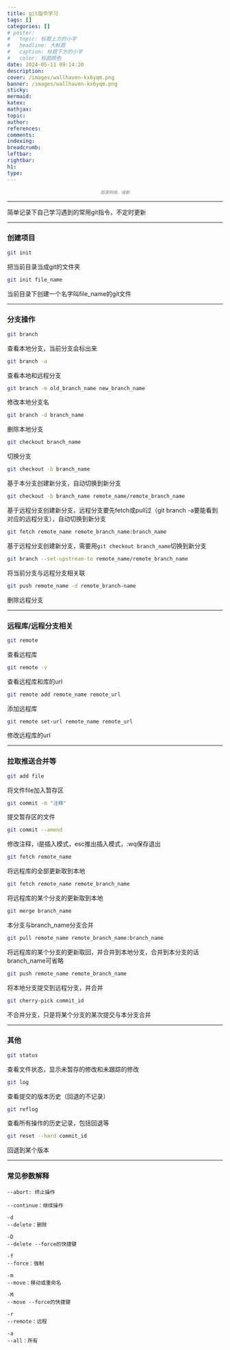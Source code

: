 ```yaml
---
title: git指令学习
tags: []
categories: []
# poster:
#   topic: 标题上方的小字
#   headline: 大标题
#   caption: 标题下方的小字
#   color: 标题颜色
date: 2024-05-11 09:14:20
description:
cover: /images/wallhaven-kx6yqm.png
banner: /images/wallhaven-kx6yqm.png
sticky:
mermaid:
katex:
mathjax:
topic:
author:
references:
comments:
indexing:
breadcrumb:
leftbar: 
rightbar: 
h1:
type:
---
```

<center><small><small> 
  <i><font color="grey">
    图源网络，侵删
  </font></i>
</small></small></center>   

---
简单记录下自己学习遇到的常用git指令，不定时更新  

---
### 创建项目
```bash
git init
```
把当前目录当成git的文件夹
```bash
git init file_name
```
当前目录下创建一个名字叫file_name的git文件   

---
### 分支操作
```bash
git branch
```
查看本地分支，当前分支会标出来

```bash
git branch -a
```
查看本地和远程分支

```bash
git branch -m old_branch_name new_branch_name
```
修改本地分支名

```bash
git branch -d branch_name
```
删除本地分支

```bash
git checkout branch_name
```
切换分支

```bash
git checkout -b branch_name
```
基于本分支创建新分支，自动切换到新分支

```bash
git checkout -b branch_name remote_name/remote_branch_name
```
基于远程分支创建新分支，远程分支要先fetch或pull过（git branch -a要能看到对应的远程分支），自动切换到新分支

```bash
git fetch remote_name remote_branch_name:branch_name
```
基于远程分支创建新分支，需要用`git checkout branch_name`切换到新分支

```bash
git branch --set-upstream-to remote_name/remote_branch_name
```
将当前分支与远程分支相关联

```bash
git push remote_name -d remote_branch-name
```
删除远程分支


---
### 远程库/远程分支相关
```bash
git remote
```
查看远程库

```bash
git remote -v
```
查看远程库和库的url

```bash
git remote add remote_name remote_url
```
添加远程库

```bash
git remote set-url remote_name remote_url
```
修改远程库的url

---
### 拉取推送合并等
```bash
git add file
```
将文件file加入暂存区

```bash
git commit -m "注释"
```
提交暂存区的文件

```bash
git commit --amend
```
修改注释，i是插入模式，esc推出插入模式，:wq保存退出

```bash
git fetch remote_name
```
将远程库的全部更新取到本地

```bash
git fetch remote_name remote_branch_name
```
将远程库的某个分支的更新取到本地

```bash
git merge branch_name
```
本分支与branch_name分支合并

```bash
git pull remote_name remote_branch_name:branch_name
```
将远程库的某个分支的更新取回，并合并到本地分支，合并到本分支的话branch_name可省略  

```bash
git push remote_name remote_branch_name
```
将本地分支提交到远程分支，并合并  

```bash
git cherry-pick commit_id
```
不合并分支，只是将某个分支的某次提交与本分支合并

---
### 其他
```bash
git status
```
查看文件状态，显示未暂存的修改和未跟踪的修改

```bash
git log
```
查看提交的版本历史（回退的不记录）  

```bash
git reflog
```
查看所有操作的历史记录，包括回退等  

```bash
git reset --hard commit_id
```
回退到某个版本  

---
### 常见参数解释
```
--abort: 终止操作

--continue：继续操作

-d
--delete：删除 

-D
--delete --force的快捷键

-f
--force：强制

-m
--move：移动或重命名

-M
--move --force的快捷键

-r
--remote：远程

-a
--all：所有
```


